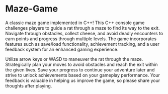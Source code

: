# Maze-Game
A classic maze game implemented in C++!
This C++ console game challenges players to guide a rat through a maze to find its way to the exit. Navigate through obstacles, collect cheese, and avoid deadly encounters to earn points and progress through multiple levels. The game incorporates features such as save/load functionality, achievement tracking, and a user feedback system for an enhanced gaming experience.

Utilize arrow keys or WASD to maneuver the rat through the maze. Strategically plan your moves to avoid obstacles and reach the exit within the given lives. Save your progress to continue your adventure later and strive to unlock achievements based on your gameplay performance. Your feedback is valuable in helping us improve the game, so please share your thoughts after playing.
